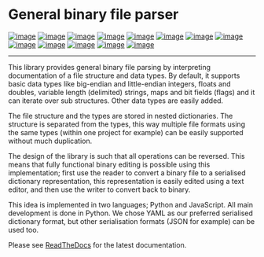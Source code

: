 General binary file parser
==========================

[![image](https://img.shields.io/github/last-commit/jfjlaros/bin-parser.svg)](https://github.com/jfjlaros/bin-parser/graphs/commit-activity)
[![image](https://travis-ci.org/jfjlaros/bin-parser.svg?branch=master)](https://travis-ci.org/jfjlaros/bin-parser)
[![image](https://readthedocs.org/projects/bin-parser/badge/?version=latest)](https://bin-parser.readthedocs.io/en/latest)
[![image](https://img.shields.io/github/release-date/jfjlaros/bin-parser.svg)](https://github.com/jfjlaros/bin-parser/releases)
[![image](https://img.shields.io/github/release/jfjlaros/bin-parser.svg)](https://github.com/jfjlaros/bin-parser/releases)
[![image](https://img.shields.io/pypi/v/bin-parser.svg)](https://pypi.org/project/bin-parser/)
[![image](https://img.shields.io/npm/v/bin-parser.svg)](https://www.npmjs.com/package/bin-parser)
[![image](https://img.shields.io/github/languages/code-size/jfjlaros/bin-parser.svg)](https://github.com/jfjlaros/bin-parser)
[![image](https://img.shields.io/github/languages/count/jfjlaros/bin-parser.svg)](https://github.com/jfjlaros/bin-parser)
[![image](https://img.shields.io/github/languages/top/jfjlaros/bin-parser.svg)](https://github.com/jfjlaros/bin-parser)
[![image](https://img.shields.io/github/license/jfjlaros/bin-parser.svg)](https://raw.githubusercontent.com/jfjlaros/bin-parser/master/LICENSE.md)
[![image](https://zenodo.org/badge/DOI/10.5281/zenodo.1295625.svg)](https://zenodo.org/record/1295625)
[![image](http://joss.theoj.org/papers/10.21105/joss.00766/status.svg)](https://doi.org/10.21105/joss.00766)

------------------------------------------------------------------------

This library provides general binary file parsing by interpreting
documentation of a file structure and data types. By default, it
supports basic data types like big-endian and little-endian integers,
floats and doubles, variable length (delimited) strings, maps and bit
fields (flags) and it can iterate over sub structures. Other data types
are easily added.

The file structure and the types are stored in nested dictionaries. The
structure is separated from the types, this way multiple file formats
using the same types (within one project for example) can be easily
supported without much duplication.

The design of the library is such that all operations can be reversed.
This means that fully functional binary editing is possible using this
implementation; first use the reader to convert a binary file to a
serialised dictionary representation, this representation is easily
edited using a text editor, and then use the writer to convert back to
binary.

This idea is implemented in two languages; Python and JavaScript. All
main development is done in Python. We chose YAML as our preferred
serialised dictionary format, but other serialisation formats (JSON for
example) can be used too.

Please see
[ReadTheDocs](https://bin-parser.readthedocs.io/en/latest/index.html)
for the latest documentation.
